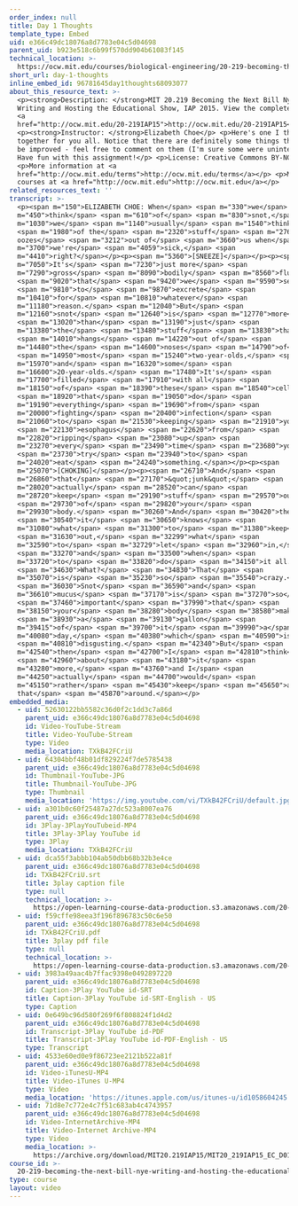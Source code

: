 ```yaml
---
order_index: null
title: Day 1 Thoughts
template_type: Embed
uid: e366c49dc18076a8d7783e04c5d04698
parent_uid: b923e518c6b99f570dd904b61083f145
technical_location: >-
  https://ocw.mit.edu/courses/biological-engineering/20-219-becoming-the-next-bill-nye-writing-and-hosting-the-educational-show-january-iap-2015/student-reflections/elizabeth-choes-reflections/day-1-thoughts
short_url: day-1-thoughts
inline_embed_id: 96781645day1thoughts68093077
about_this_resource_text: >-
  <p><strong>Description: </strong>MIT 20.219 Becoming the Next Bill Nye:
  Writing and Hosting the Educational Show, IAP 2015. View the complete course:
  <a
  href="http://ocw.mit.edu/20-219IAP15">http://ocw.mit.edu/20-219IAP15</a>.</p>
  <p><strong>Instructor: </strong>Elizabeth Choe</p> <p>Here's one I threw
  together for you all. Notice that there are definitely some things that could
  be improved - feel free to comment on them (I'm sure some were unintended).
  Have fun with this assignment!</p> <p>License: Creative Commons BY-NC-SA</p>
  <p>More information at <a
  href="http://ocw.mit.edu/terms">http://ocw.mit.edu/terms</a></p> <p>More
  courses at <a href="http://ocw.mit.edu">http://ocw.mit.edu</a></p>
related_resources_text: ''
transcript: >-
  <p><span m="150">ELIZABETH CHOE: When</span> <span m="330">we</span> <span
  m="450">think</span> <span m="610">of</span> <span m="830">snot,</span> <span
  m="1030">we</span> <span m="1140">usually</span> <span m="1540">think</span>
  <span m="1980">of the</span> <span m="2320">stuff</span> <span m="2766">that
  oozes</span> <span m="3212">out of</span> <span m="3660">us when</span> <span
  m="3700">we're</span> <span m="4059">sick,</span> <span
  m="4410">right?</span></p><p><span m="5360">[SNEEZE]</span></p><p><span
  m="7050">It's</span> <span m="7230">just more</span> <span
  m="7290">gross</span> <span m="8090">bodily</span> <span m="8560">fluid</span>
  <span m="9020">that</span> <span m="9420">we</span> <span m="9590">seem</span>
  <span m="9810">to</span> <span m="9870">excrete</span> <span
  m="10410">for</span> <span m="10810">whatever</span> <span
  m="11180">reason.</span> <span m="12040">But</span> <span
  m="12160">snot</span> <span m="12640">is</span> <span m="12770">more</span>
  <span m="13020">than</span> <span m="13190">just</span> <span
  m="13380">the</span> <span m="13480">stuff</span> <span m="13830">that</span>
  <span m="14010">hangs</span> <span m="14220">out of</span> <span
  m="14480">the</span> <span m="14600">noses</span> <span m="14790">of</span>
  <span m="14950">most</span> <span m="15240">two-year-olds,</span> <span
  m="15970">and</span> <span m="16320">some</span> <span
  m="16600">20-year-olds.</span> <span m="17480">It's</span> <span
  m="17700">filled</span> <span m="17910">with all</span> <span
  m="18150">of</span> <span m="18390">these</span> <span m="18540">cells</span>
  <span m="18920">that</span> <span m="19050">do</span> <span
  m="19190">everything</span> <span m="19690">from</span> <span
  m="20000">fighting</span> <span m="20400">infection</span> <span
  m="21060">to</span> <span m="21530">keeping</span> <span m="21910">your</span>
  <span m="22130">esophagus</span> <span m="22620">from</span> <span
  m="22820">ripping</span> <span m="23080">up</span> <span
  m="23270">every</span> <span m="23490">time</span> <span m="23680">you</span>
  <span m="23730">try</span> <span m="23940">to</span> <span
  m="24020">eat</span> <span m="24240">something.</span></p><p><span
  m="25070">[CHOKING]</span></p><p><span m="26710">And</span> <span
  m="26860">that</span> <span m="27170">&quot;junk&quot;</span> <span
  m="28020">actually</span> <span m="28520">can</span> <span
  m="28720">keep</span> <span m="29190">stuff</span> <span m="29570">out</span>
  <span m="29730">of</span> <span m="29820">your</span> <span
  m="29930">body.</span> <span m="30260">And</span> <span m="30420">then</span>
  <span m="30540">it</span> <span m="30650">knows</span> <span
  m="31080">what</span> <span m="31300">to</span> <span m="31380">keep</span>
  <span m="31630">out,</span> <span m="32299">what</span> <span
  m="32590">to</span> <span m="32729">let</span> <span m="32960">in,</span>
  <span m="33270">and</span> <span m="33500">when</span> <span
  m="33720">to</span> <span m="33820">do</span> <span m="34150">it all.</span>
  <span m="34630">What?</span> <span m="34830">That</span> <span
  m="35070">is</span> <span m="35230">so</span> <span m="35540">crazy.</span>
  <span m="36030">Snot</span> <span m="36590">and</span> <span
  m="36610">mucus</span> <span m="37170">is</span> <span m="37270">so</span>
  <span m="37460">important</span> <span m="37990">that</span> <span
  m="38150">your</span> <span m="38280">body</span> <span m="38580">makes</span>
  <span m="38930">a</span> <span m="39130">gallon</span> <span
  m="39415">of</span> <span m="39700">it</span> <span m="39990">a</span> <span
  m="40080">day,</span> <span m="40380">which</span> <span m="40590">is</span>
  <span m="40810">disgusting.</span> <span m="42340">But</span> <span
  m="42540">then</span> <span m="42700">I</span> <span m="42810">think</span>
  <span m="42960">about</span> <span m="43180">it</span> <span
  m="43280">more,</span> <span m="43760">and I</span> <span
  m="44250">actually</span> <span m="44700">would</span> <span
  m="45150">rather</span> <span m="45430">keep</span> <span m="45650">all
  that</span> <span m="45870">around.</span></p>
embedded_media:
  - uid: 52630122bb5582c36d0f2c1dd3c7a86d
    parent_uid: e366c49dc18076a8d7783e04c5d04698
    id: Video-YouTube-Stream
    title: Video-YouTube-Stream
    type: Video
    media_location: TXkB42FCriU
  - uid: 64304bbf48b01df829224f7de5785438
    parent_uid: e366c49dc18076a8d7783e04c5d04698
    id: Thumbnail-YouTube-JPG
    title: Thumbnail-YouTube-JPG
    type: Thumbnail
    media_location: 'https://img.youtube.com/vi/TXkB42FCriU/default.jpg'
  - uid: a301b0c60f25487a27dc523a8007ea76
    parent_uid: e366c49dc18076a8d7783e04c5d04698
    id: 3Play-3PlayYouTubeid-MP4
    title: 3Play-3Play YouTube id
    type: 3Play
    media_location: TXkB42FCriU
  - uid: dca55f3abbb104ab50dbb68b32b3e4ce
    parent_uid: e366c49dc18076a8d7783e04c5d04698
    id: TXkB42FCriU.srt
    title: 3play caption file
    type: null
    technical_location: >-
      https://open-learning-course-data-production.s3.amazonaws.com/20-219-becoming-the-next-bill-nye-writing-and-hosting-the-educational-show-january-iap-2015/ae0d6ebde595c0f31e3a862528153b6f_TXkB42FCriU.srt
  - uid: f59cffe98eea3f196f896783c50c6e50
    parent_uid: e366c49dc18076a8d7783e04c5d04698
    id: TXkB42FCriU.pdf
    title: 3play pdf file
    type: null
    technical_location: >-
      https://open-learning-course-data-production.s3.amazonaws.com/20-219-becoming-the-next-bill-nye-writing-and-hosting-the-educational-show-january-iap-2015/36b13ca8a7b674f4d3ab5a01bcd73487_TXkB42FCriU.pdf
  - uid: 3983a49aac4b7ffac9398e0492897220
    parent_uid: e366c49dc18076a8d7783e04c5d04698
    id: Caption-3Play YouTube id-SRT
    title: Caption-3Play YouTube id-SRT-English - US
    type: Caption
  - uid: 0e649bc96d580f269f6f808824f1d4d2
    parent_uid: e366c49dc18076a8d7783e04c5d04698
    id: Transcript-3Play YouTube id-PDF
    title: Transcript-3Play YouTube id-PDF-English - US
    type: Transcript
  - uid: 4533e60ed0e9f86723ee2121b522a81f
    parent_uid: e366c49dc18076a8d7783e04c5d04698
    id: Video-iTunesU-MP4
    title: Video-iTunes U-MP4
    type: Video
    media_location: 'https://itunes.apple.com/us/itunes-u/id1058604245'
  - uid: 71d8e7c772e4c7f51c683ab4c4743957
    parent_uid: e366c49dc18076a8d7783e04c5d04698
    id: Video-InternetArchive-MP4
    title: Video-Internet Archive-MP4
    type: Video
    media_location: >-
      https://archive.org/download/MIT20.219IAP15/MIT20_219IAP15_EC_D01_Pitch_Example_360p.mp4
course_id: >-
  20-219-becoming-the-next-bill-nye-writing-and-hosting-the-educational-show-january-iap-2015
type: course
layout: video
---
```

